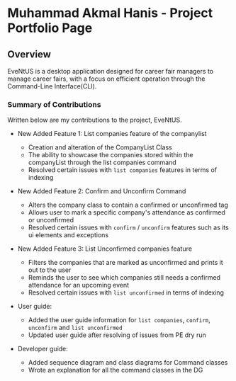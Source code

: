 # Muhammad Akmal Hanis - Project Portfolio Page

## Overview
EveNtUS is a desktop application designed for career fair managers to manage career fairs, with a focus on efficient
operation through the Command-Line Interface(CLI).

### Summary of Contributions

Written below are my contributions to the project, EveNtUS.

- New Added Feature 1: List companies feature of the companylist
  - Creation and alteration of the CompanyList Class
  - The ability to showcase the companies stored within the companyList through
    the list companies command
  - Resolved certain issues with `list companies` features in terms of indexing
  
- New Added Feature 2: Confirm and Unconfirm Command
  - Alters the company class to contain a confirmed or unconfirmed tag
  - Allows user to mark a specific company's attendance as confirmed or unconfirmed
  - Resolved certain issues with `confirm` / `unconfirm` features such as its ui elements and exceptions
  
- New Added Feature 3: List Unconfirmed companies feature
  - Filters the companies that are marked as unconfirmed and prints it out to the user
  - Reminds the user to see which companies still needs a confirmed attendance for an upcoming event
  - Resolved certain issues with `list unconfirmed` in terms of indexing 
  
- User guide: 
  - Added the user guide information for `list companies`, `confirm`, `unconfirm` and `list unconfirmed`
  - Updated user guide after resolving of issues from PE dry run
  
- Developer guide:
  - Added sequence diagram and class diagrams for Command classes
  - Wrote an explanation for all the command classes in the DG